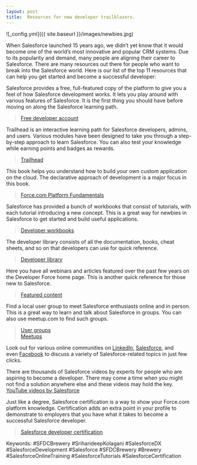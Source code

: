 ```yaml
---
layout: post
title:  Resources for new developer trailblazers.
---
```


![_config.yml]({{ site.baseurl }}/images/newbies.jpg)

When Salesforce launched 15 years ago, we didn’t yet know that it would become one of the world’s most innovative and popular CRM systems. Due to its popularity and demand, many people are aligning their career to Salesforce. There are many resources out there for people who want to break into the Salesforce world. Here is our list of the top 11 resources that can help you get started and become a successful developer:

Salesforce provides a free, full-featured copy of the platform to give you a feel of how Salesforce development works. It lets you play around with various features of Salesforce. It is the first thing you should have before moving on along the Salesforce learning path.
> [Free developer account](https://developer.salesforce.com/signup)

Trailhead is an interactive learning path for Salesforce developers, admins, and users. Various modules have been designed to take you through a step-by-step approach to learn Salesforce. You can also test your knowledge while earning points and badges as rewards.
> [Trailhead](https://trailhead.salesforce.com/)

This book helps you understand how to build your own custom application on the cloud. The declarative approach of development is a major focus in this book.
> [Force.com Platform Fundamentals](https://developer.salesforce.com/docs/atlas.en-us.fundamentals.meta/fundamentals/)

Salesforce has provided a bunch of workbooks that consist of tutorials, with each tutorial introducing a new concept. This is a great way for newbies in Salesforce to get started and build useful applications.
> [Developer workbooks](https://developer.salesforce.com/page/Force.com_workbook)

The developer library consists of all the documentation, books, cheat sheets, and so on that developers can use for quick reference.
> [Developer library](https://developer.salesforce.com/page/Force.com_Books)

Here you have all webinars and articles featured over the past few years on the Developer Force home page. This is another quick reference for those new to Salesforce.
> [Featured content](https://developer.salesforce.com/content/type/Webinar/)

Find a local user group to meet Salesforce enthusiasts online and in person. This is a great way to learn and talk about Salesforce in groups. You can also use meetup.com to find such groups.
> [User groups](https://success.salesforce.com/featuredGroups)  
> [Meetups](https://www.meetup.com/?_cookie-check=MRDeyMo1Tslm8QyG)

Look out for various online communities on [LinkedIn](https://www.linkedin.com/groups/3801982/profile), [Salesforce](https://developer.salesforce.com/forums/ForumsCategories), and even [Facebook](https://www.facebook.com/salesforcedevs) to discuss a variety of Salesforce-related topics in just few clicks.

There are thousands of Salesforce videos by experts for people who are aspiring to become a developer. There may come a time when you might not find a solution anywhere else and these videos may hold the key.
[YouTube videos by Salesforce](https://www.youtube.com/user/salesforce/videos?view=0&sort=p&flow=grid?&ab_channel=Salesforce)

Just like a degree, Salesforce certification is a way to show your Force.com platform knowledge. Certification adds an extra point in your profile to demonstrate to employers that you have what it takes to become a successful Salesforce developer.
> [Salesforce developer certification](http://certification.salesforce.com/developers)

Keywords: #SFDCBrewery #SriharideepKolagani #SalesforceDX #SalesforceDevelopment #Salesforce #SFDCBrewery #Brewery #SalesforceOnlineTraining #SalesforceTutorials #SalesforceCertification
